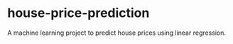 # house-price-prediction
A machine learning project to predict house prices using linear regression.
